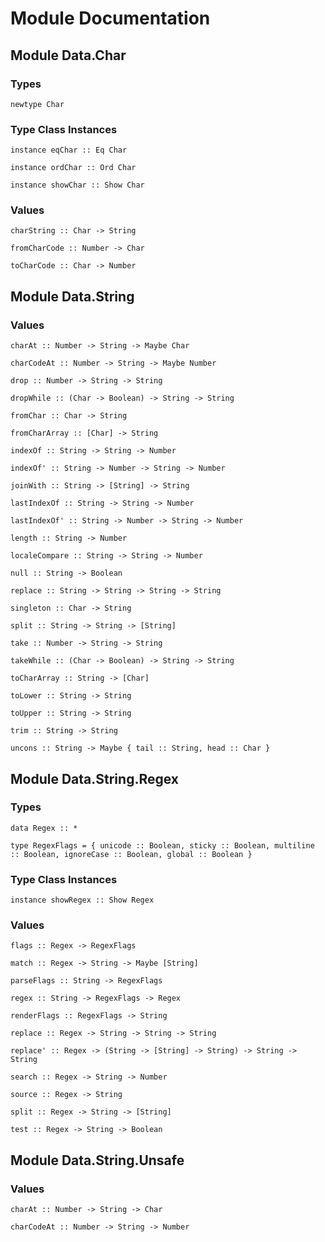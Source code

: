 # Module Documentation

## Module Data.Char

### Types

    newtype Char


### Type Class Instances

    instance eqChar :: Eq Char

    instance ordChar :: Ord Char

    instance showChar :: Show Char


### Values

    charString :: Char -> String

    fromCharCode :: Number -> Char

    toCharCode :: Char -> Number


## Module Data.String

### Values

    charAt :: Number -> String -> Maybe Char

    charCodeAt :: Number -> String -> Maybe Number

    drop :: Number -> String -> String

    dropWhile :: (Char -> Boolean) -> String -> String

    fromChar :: Char -> String

    fromCharArray :: [Char] -> String

    indexOf :: String -> String -> Number

    indexOf' :: String -> Number -> String -> Number

    joinWith :: String -> [String] -> String

    lastIndexOf :: String -> String -> Number

    lastIndexOf' :: String -> Number -> String -> Number

    length :: String -> Number

    localeCompare :: String -> String -> Number

    null :: String -> Boolean

    replace :: String -> String -> String -> String

    singleton :: Char -> String

    split :: String -> String -> [String]

    take :: Number -> String -> String

    takeWhile :: (Char -> Boolean) -> String -> String

    toCharArray :: String -> [Char]

    toLower :: String -> String

    toUpper :: String -> String

    trim :: String -> String

    uncons :: String -> Maybe { tail :: String, head :: Char }


## Module Data.String.Regex

### Types

    data Regex :: *

    type RegexFlags = { unicode :: Boolean, sticky :: Boolean, multiline :: Boolean, ignoreCase :: Boolean, global :: Boolean }


### Type Class Instances

    instance showRegex :: Show Regex


### Values

    flags :: Regex -> RegexFlags

    match :: Regex -> String -> Maybe [String]

    parseFlags :: String -> RegexFlags

    regex :: String -> RegexFlags -> Regex

    renderFlags :: RegexFlags -> String

    replace :: Regex -> String -> String -> String

    replace' :: Regex -> (String -> [String] -> String) -> String -> String

    search :: Regex -> String -> Number

    source :: Regex -> String

    split :: Regex -> String -> [String]

    test :: Regex -> String -> Boolean


## Module Data.String.Unsafe

### Values

    charAt :: Number -> String -> Char

    charCodeAt :: Number -> String -> Number